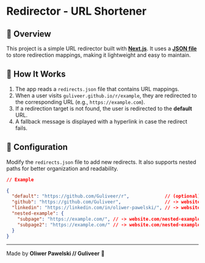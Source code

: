 # Redirector - URL Shortener

## 📌 Overview
This project is a simple URL redirector built with [**Next.js**](https://nextjs.org).
It uses a [**JSON file**](/public/redirects.json) to store redirection mappings, making it lightweight and easy to maintain.

## 🚀 How It Works
1. The app reads a `redirects.json` file that contains URL mappings.
2. When a user visits `guliveer.github.io/r/example`, they are redirected to the corresponding URL (e.g., `https://example.com`).
3. If a redirection target is not found, the user is redirected to the **default** URL.
4. A fallback message is displayed with a hyperlink in case the redirect fails.

## 📝 Configuration
Modify the `redirects.json` file to add new redirects.
It also supports nested paths for better organization and readability.

```json
// Example

{
  "default": "https://github.com/Guliveer/r",             // (optional) 
  "github": "https://github.com/Guliveer",                // -> website.com/github
  "linkedin": "https://linkedin.com/in/oliwer-pawelski/", // -> website.com/linkedin
  "nested-example": {
    "subpage": "https://example.com/", // -> website.com/nested-example/subpage
    "subpage2": "https://example.com/" // -> website.com/nested-example/subpage2
  }
}
```

---
Made by **Oliwer Pawelski // Guliveer** 🚀

